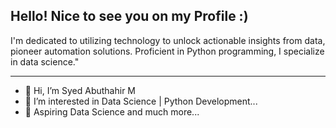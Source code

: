 Hello! Nice to see you on my Profile :) 
--------------------------------------------------------------------------------
I'm dedicated to utilizing technology to unlock actionable insights from data, pioneer automation solutions. Proficient in Python programming, I specialize in data science."

--------------------------------------------------------------------------------

- 👋 Hi, I’m Syed Abuthahir M
- 👀 I’m interested in Data Science | Python Development...
- 🌱 Aspiring Data Science and much more...

<!---
Abuthahir-M/Abuthahir-M is a ✨ special ✨ repository because its `README.md` (this file) appears on your GitHub profile.
You can click the Preview link to take a look at your changes.
--->
